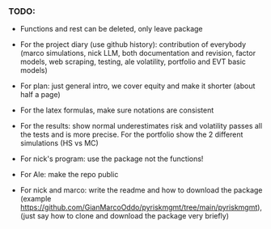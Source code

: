 ### TODO:

- Functions and  rest can be deleted, only leave package

- For the project diary (use github history): contribution of everybody (marco simulations, nick LLM, both documentation and revision, factor models, web scraping, testing, ale volatility, portfolio and EVT basic models)

- For plan: just general intro, we cover equity and make it shorter (about half a page)

- For the latex formulas, make sure notations are consistent 

- For the results: show normal underestimates risk and volatility passes all the tests and is more precise. For the portfolio show the 2 different simulations (HS vs MC)

- For nick's program: use the package not the functions!

- For Ale: make the repo public

- For nick and marco: write the readme and how to download the package (example https://github.com/GianMarcoOddo/pyriskmgmt/tree/main/pyriskmgmt), (just say how to clone and download the package very briefly)